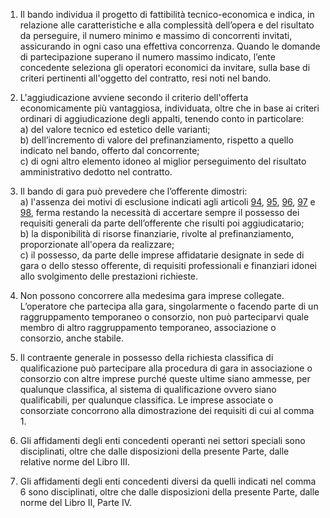 1. Il bando individua il progetto di fattibilità tecnico-economica e indica, in relazione alle caratteristiche e alla complessità dell’opera e del risultato da perseguire, il numero minimo e massimo di concorrenti invitati, assicurando in ogni caso una effettiva concorrenza. Quando le domande di partecipazione superano il numero massimo indicato, l’ente concedente seleziona gli operatori economici da invitare, sulla base di criteri pertinenti all'oggetto del contratto, resi noti nel bando.

2. L'aggiudicazione avviene secondo il criterio dell'offerta economicamente più vantaggiosa, individuata, oltre che in base ai criteri ordinari di aggiudicazione degli appalti, tenendo conto in particolare: <br>a) del valore tecnico ed estetico delle varianti; <br>b) dell’incremento di valore del prefinanziamento, rispetto a quello indicato nel bando, offerto dal concorrente; <br>c) di ogni altro elemento idoneo al miglior perseguimento del risultato amministrativo dedotto nel contratto.

3. Il bando di gara può prevedere che l’offerente dimostri: <br>a) l'assenza dei motivi di esclusione indicati agli articoli [94](/articolo-94/1), [95](/articolo-95/1), [96](/articolo-96/1), [97](/articolo-97/1) e [98](/articolo-98/1), ferma restando la necessità di accertare sempre il possesso dei requisiti generali da parte dell’offerente che risulti poi aggiudicatario; <br>b) la disponibilità di risorse finanziarie, rivolte al prefinanziamento, proporzionate all'opera da realizzare; <br>c) il possesso, da parte delle imprese affidatarie designate in sede di gara o dello stesso offerente, di requisiti professionali e finanziari idonei allo svolgimento delle prestazioni richieste.

4. Non possono concorrere alla medesima gara imprese collegate. L’operatore che partecipa alla gara, singolarmente o facendo parte di un raggruppamento temporaneo o consorzio, non può parteciparvi quale membro di altro raggruppamento temporaneo, associazione o consorzio, anche stabile. 

5. Il contraente generale in possesso della richiesta classifica di qualificazione può partecipare alla procedura di gara in associazione o consorzio con altre imprese purché queste ultime siano ammesse, per qualunque classifica, al sistema di qualificazione ovvero siano qualificabili, per qualunque classifica. Le imprese associate o consorziate concorrono alla dimostrazione dei requisiti di cui al comma 1.

6. Gli affidamenti degli enti concedenti operanti nei settori speciali sono disciplinati, oltre che dalle disposizioni della presente Parte, dalle relative norme del Libro III.

7. Gli affidamenti degli enti concedenti diversi da quelli indicati nel comma 6 sono disciplinati, oltre che dalle disposizioni della presente Parte, dalle norme del Libro II, Parte IV.